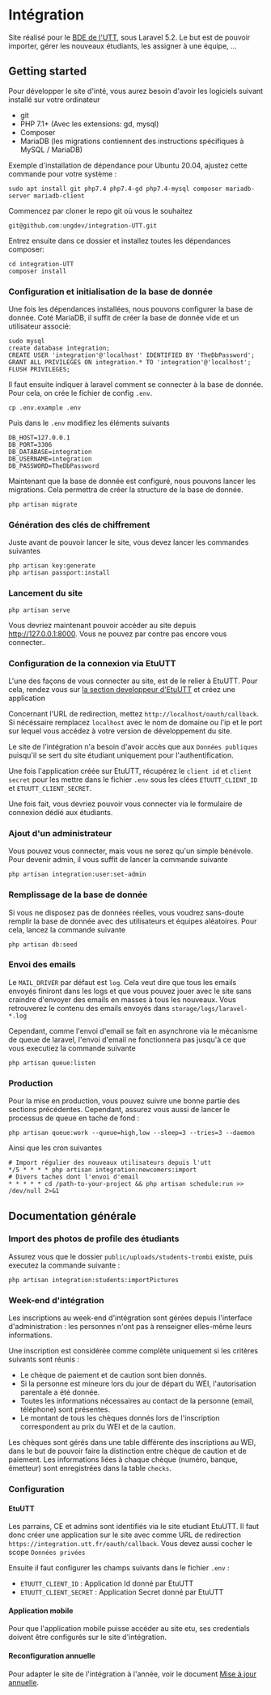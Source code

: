 # Intégration

Site réalisé pour le [BDE de l'UTT](http://bde.utt.fr), sous Laravel 5.2. Le but est de pouvoir importer, gérer les nouveaux étudiants, les assigner à une équipe, ...

## Getting started

Pour développer le site d'inté, vous aurez besoin d'avoir les logiciels suivant installé sur votre ordinateur

* git
* PHP 7.1+ (Avec les extensions: gd, mysql)
* Composer
* MariaDB (les migrations contiennent des instructions spécifiques à MySQL / MariaDB)

Exemple d'installation de dépendance pour Ubuntu 20.04, ajustez cette commande pour votre système :

```
sudo apt install git php7.4 php7.4-gd php7.4-mysql composer mariadb-server mariadb-client
```

Commencez par cloner le repo git où vous le souhaitez

```
git@github.com:ungdev/integration-UTT.git
```

Entrez ensuite dans ce dossier et installez toutes les dépendances composer:

```
cd integration-UTT
composer install
```

### Configuration et initialisation de la base de donnée

Une fois les dépendances installées, nous pouvons configurer la base de donnée. Coté MariaDB, il suffit de créer la base de donnée vide et un utilisateur associé:

```
sudo mysql
create database integration;
CREATE USER 'integration'@'localhost' IDENTIFIED BY 'TheDbPassword';
GRANT ALL PRIVILEGES ON integration.* TO 'integration'@'localhost';
FLUSH PRIVILEGES;
```

Il faut ensuite indiquer à laravel comment se connecter à la base de donnée. Pour cela, on crée le fichier de config `.env`.

```
cp .env.example .env
```

Puis dans le `.env` modifiez les éléments suivants

```
DB_HOST=127.0.0.1
DB_PORT=3306
DB_DATABASE=integration
DB_USERNAME=integration
DB_PASSWORD=TheDbPassword
```

Maintenant que la base de donnée est configuré, nous pouvons lancer les migrations. Cela permettra de créer la structure de la base de donnée.

```
php artisan migrate
```

### Génération des clés de chiffrement

Juste avant de pouvoir lancer le site, vous devez lancer les commandes suivantes

```
php artisan key:generate
php artisan passport:install
```

### Lancement du site

```
php artisan serve
```

Vous devriez maintenant pouvoir accéder au site depuis http://127.0.0.1:8000. Vous ne pouvez par contre pas encore vous connecter..


### Configuration de la connexion via EtuUTT

L'une des façons de vous connecter au site, est de le relier à EtuUTT. Pour cela, rendez vous sur [la section developpeur d'EtuUTT](https://etu.utt.fr/api/panel) et créez une application

Concernant l'URL de redirection, mettez `http://localhost/oauth/callback`. Si nécéssaire remplacez `localhost` avec le nom de domaine ou l'ip et le port sur lequel vous accédez à votre version de développement du site.

Le site de l'intégration n'a besoin d'avoir accès que aux `Données publiques` puisqu'il se sert du site étudiant uniquement pour l'authentification.

Une fois l'application créée sur EtuUTT, récupérez le `client id` et `client secret` pour les mettre dans le fichier `.env` sous les clées `ETUUTT_CLIENT_ID` et `ETUUTT_CLIENT_SECRET`.

Une fois fait, vous devriez pouvoir vous connecter via le formulaire de connexion dédié aux étudiants.

### Ajout d'un administrateur

Vous pouvez vous connecter, mais vous ne serez qu'un simple bénévole. Pour devenir admin, il vous suffit de lancer la commande suivante

```
php artisan integration:user:set-admin
```

### Remplissage de la base de donnée

Si vous ne disposez pas de données réelles, vous voudrez sans-doute remplir la base de donnée avec des utilisateurs et équipes aléatoires. Pour cela, lancez la commande suivante

```
php artisan db:seed
```

### Envoi des emails

Le `MAIL_DRIVER` par défaut est `log`. Cela veut dire que tous les emails envoyés finiront dans les logs et que vous pouvez jouer avec le site sans craindre d'envoyer des emails en masses à tous les nouveaux. Vous retrouverez le contenu des emails envoyés dans `storage/logs/laravel-*.log`

Cependant, comme l'envoi d'email se fait en asynchrone via le mécanisme de queue de laravel, l'envoi d'email ne fonctionnera pas jusqu'à ce que vous executiez la commande suivante

```
php artisan queue:listen
```


### Production
Pour la mise en production, vous pouvez suivre une bonne partie des sections précédentes. Cependant, assurez vous aussi de lancer le processus de queue en tache de fond :

```
php artisan queue:work --queue=high,low --sleep=3 --tries=3 --daemon
```

Ainsi que les cron suivantes

```
# Import régulier des nouveaux utilisateurs depuis l'utt
*/5 * * * * php artisan integration:newcomers:import
# Divers taches dont l'envoi d'email
* * * * * cd /path-to-your-project && php artisan schedule:run >> /dev/null 2>&1
```

## Documentation générale
### Import des photos de profile des étudiants

Assurez vous que le dossier `public/uploads/students-trombi` existe, puis executez la commande suivante :
```
php artisan integration:students:importPictures
```

### Week-end d'intégration

Les inscriptions au week-end d'intégration sont gérées depuis l'interface d'administration :
les personnes n'ont pas à renseigner elles-même leurs informations.

Une inscription est considérée comme complète uniquement si les critères suivants sont réunis :
* Le chèque de paiement et de caution sont bien donnés.
* Si la personne est mineure lors du jour de départ du WEI, l'autorisation
parentale a été donnée.
* Toutes les informations nécessaires au contact de la personne (email, téléphone)
sont présentes.
* Le montant de tous les chèques donnés lors de l'inscription correspondent au
prix du WEI et de la caution.

Les chèques sont gérés dans une table différente des inscriptions au WEI, dans
le but de pouvoir faire la distinction entre chèque de caution et de paiement.
Les informations liées à chaque chèque (numéro, banque, émetteur) sont enregistrées
dans la table `checks`.

### Configuration

#### EtuUTT

Les parrains, CE et admins sont identifiés via le site etudiant EtuUTT. Il faut
donc créer une application sur le site avec comme URL de redirection `https://integration.utt.fr/oauth/callback`.
Vous devez aussi cocher le scope `Données privées`

Ensuite il faut configurer les champs suivants dans le fichier `.env` :

* `ETUUTT_CLIENT_ID` : Application Id donné par EtuUTT
* `ETUUTT_CLIENT_SECRET` : Application Secret donné par EtuUTT

#### Application mobile

Pour que l'application mobile puisse accéder au site etu, ses credentials doivent être configurés sur le site d'intégration.

#### Reconfiguration annuelle

Pour adapter le site de l'intégration à l'année, voir le document [Mise à jour annuelle](docs/annual_update.md).

